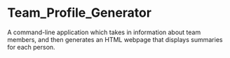 # Team_Profile_Generator
A command-line application which takes in information about team members, and then generates an HTML webpage that displays summaries for each person.
